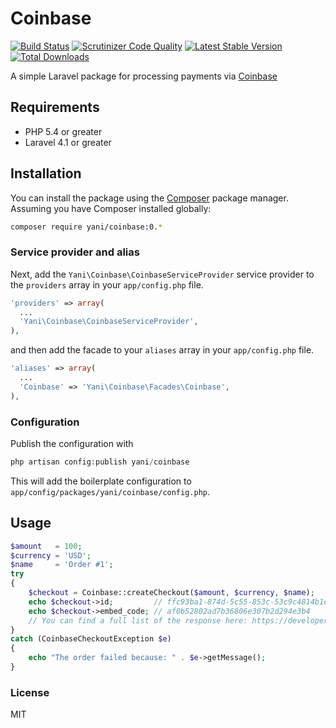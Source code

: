 # Coinbase
[![Build Status](https://travis-ci.org/yani-/coinbase.png?branch=develop)](https://travis-ci.org/yani-/coinbase)
[![Scrutinizer Code Quality](https://scrutinizer-ci.com/g/yani-/coinbase/badges/quality-score.png?b=master)](https://scrutinizer-ci.com/g/yani-/coinbase/?branch=master)
[![Latest Stable Version](https://poser.pugx.org/yani/coinbase/v/stable.png)](https://packagist.org/packages/yani/coinbase)
[![Total Downloads](https://poser.pugx.org/yani/coinbase/downloads.png)](https://packagist.org/packages/yani/coinbase)


A simple Laravel package for processing payments via [Coinbase](https://coinbase.com)

## Requirements

* PHP 5.4 or greater
* Laravel 4.1 or greater

## Installation

You can install the package using the [Composer](https://getcomposer.org/) package manager. Assuming you have Composer installed globally:

```sh
composer require yani/coinbase:0.*
```

### Service provider and alias

Next, add the `Yani\Coinbase\CoinbaseServiceProvider` service provider to the `providers` array in your `app/config.php` file.

```php
'providers' => array(
  ...
  'Yani\Coinbase\CoinbaseServiceProvider',
),
```

and then add the facade to your `aliases` array in your `app/config.php` file.

```php
'aliases' => array(
  ...
  'Coinbase' => 'Yani\Coinbase\Facades\Coinbase',
),
```

### Configuration

Publish the configuration with

```php
php artisan config:publish yani/coinbase
```

This will add the boilerplate configuration to `app/config/packages/yani/coinbase/config.php`.

## Usage

```php
$amount   = 100;
$currency = 'USD';
$name     = 'Order #1';
try
{
	$checkout = Coinbase::createCheckout($amount, $currency, $name);
	echo $checkout->id;         // ffc93ba1-874d-5c55-853c-53c9c4814b1e
	echo $checkout->embed_code; // af0b52802ad7b36806e307b2d294e3b4
	// You can find a full list of the response here: https://developers.coinbase.com/api/v2#create-checkout
}
catch (CoinbaseCheckoutException $e)
{
	echo "The order failed because: " . $e->getMessage();
}
```

### License
MIT
